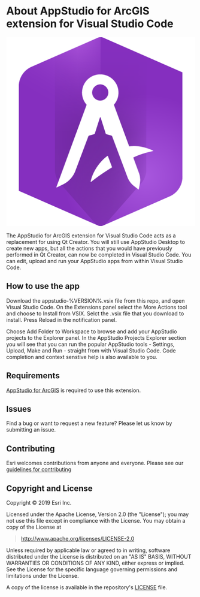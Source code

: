 # About AppStudio for ArcGIS extension for Visual Studio Code

![App](./resources/appstudio-logo.png)

The AppStudio for ArcGIS extension for Visual Studio Code acts as a replacement for using Qt Creator. You will still use AppStudio Desktop to create new apps, but all the actions that you would have previously performed in Qt Creator, can now be completed in Visual Studio Code. You can edit, upload and run your AppStudio apps from within Visual Studio Code.

## How to use the app

Download the appstudio-%VERSION%.vsix file from this repo, and open Visual Studio Code. On the Extensions panel select the More Actions tool and choose to Install from VSIX. Selct the .vsix file that you download to install. Press Reload in the notification panel.

Choose Add Folder to Workspace to browse and add your AppStudio projects to the Explorer panel. In the AppStudio Projects Explorer section you will see that you can run the popular AppStudio tools - Settings, Upload, Make and Run - straight from with Visual Studio Code. Code completion and context senstive help is also available to you.   

## Requirements

<a href="http://www.esri.com/landing-pages/appstudio">AppStudio for ArcGIS</a> is required to use this extension.

## Issues

Find a bug or want to request a new feature?  Please let us know by submitting an issue.

## Contributing

Esri welcomes contributions from anyone and everyone. Please see our [guidelines for contributing](https://github.com/esri/contributing)

## Copyright and License

Copyright © 2019 Esri Inc.

Licensed under the Apache License, Version 2.0 (the "License");
you may not use this file except in compliance with the License.
You may obtain a copy of the License at

> http://www.apache.org/licenses/LICENSE-2.0

Unless required by applicable law or agreed to in writing, software
distributed under the License is distributed on an "AS IS" BASIS,
WITHOUT WARRANTIES OR CONDITIONS OF ANY KIND, either express or implied.
See the License for the specific language governing permissions and
limitations under the License.

A copy of the license is available in the repository's [LICENSE](./LICENSE) file.
